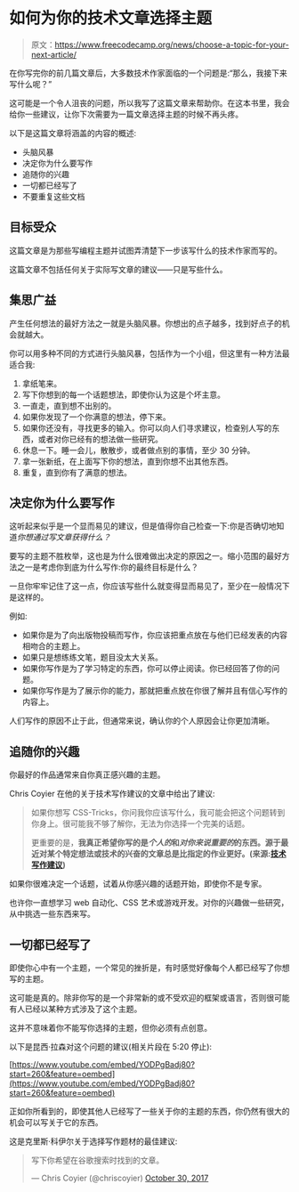 # 如何为你的技术文章选择主题

> 原文：<https://www.freecodecamp.org/news/choose-a-topic-for-your-next-article/>

在你写完你的前几篇文章后，大多数技术作家面临的一个问题是:“那么，我接下来写什么呢？”

这可能是一个令人沮丧的问题，所以我写了这篇文章来帮助你。在这本书里，我会给你一些建议，让你下次需要为一篇文章选择主题的时候不再头疼。

以下是这篇文章将涵盖的内容的概述:

*   头脑风暴
*   决定你为什么要写作
*   追随你的兴趣
*   一切都已经写了
*   不要重复这些文档

## 目标受众

这篇文章是为那些写编程主题并试图弄清楚下一步该写什么的技术作家而写的。

这篇文章不包括任何关于实际写文章的建议——只是写些什么。

## 集思广益

产生任何想法的最好方法之一就是头脑风暴。你想出的点子越多，找到好点子的机会就越大。

你可以用多种不同的方式进行头脑风暴，包括作为一个小组，但这里有一种方法最适合我:

1.  拿纸笔来。
2.  写下你想到的每一个话题想法，即使你认为这是个坏主意。
3.  一直走，直到想不出别的。
4.  如果你发现了一个你满意的想法，停下来。
5.  如果你还没有，寻找更多的输入。你可以向人们寻求建议，检查别人写的东西，或者对你已经有的想法做一些研究。
6.  休息一下。睡一会儿，散散步，或者做点别的事情，至少 30 分钟。
7.  拿一张新纸，在上面写下你的想法，直到你想不出其他东西。
8.  重复，直到你有了满意的想法。

## 决定你为什么要写作

这听起来似乎是一个显而易见的建议，但是值得你自己检查一下:你是否确切地知道*你想通过写文章获得什么？*

要写的主题不胜枚举，这也是为什么很难做出决定的原因之一。缩小范围的最好方法之一是考虑你到底为什么写作:你的最终目标是什么？

一旦你牢牢记住了这一点，你应该写些什么就变得显而易见了，至少在一般情况下是这样的。

例如:

*   如果你是为了向出版物投稿而写作，你应该把重点放在与他们已经发表的内容相吻合的主题上。
*   如果只是想练练文笔，题目没太大关系。
*   如果你写作是为了学习特定的东西，你可以停止阅读。你已经回答了你的问题。
*   如果你写作是为了展示你的能力，那就把重点放在你很了解并且有信心写作的内容上。

人们写作的原因不止于此，但通常来说，确认你的个人原因会让你更加清晰。

## 追随你的兴趣

你最好的作品通常来自你真正感兴趣的主题。

Chris Coyier 在他的关于技术写作建议的文章中给出了建议:

> 如果你想写 CSS-Tricks，你问我你应该写什么，我可能会把这个问题转到你身上。很可能我不够了解你，无法为你选择一个完美的话题。
> 
> 更重要的是，**我真正希望你写的是*个人的*和*对你来说重要的*的东西。源于最近对某个特定想法或技术的兴奋的文章总是比指定的作业更好。(来源:[技术写作建议](https://css-tricks.com/advice-for-technical-writing/))**

如果你很难决定一个话题，试着从你感兴趣的话题开始，即使你不是专家。

也许你一直想学习 web 自动化、CSS 艺术或游戏开发。对你的兴趣做一些研究，从中挑选一些东西来写。

## 一切都已经写了

即使你心中有一个主题，一个常见的挫折是，有时感觉好像每个人都已经写了你想写的主题。

这可能是真的。除非你写的是一个非常新的或不受欢迎的框架或语言，否则很可能有人已经以某种方式涉及了这个主题。

这并不意味着你不能写你选择的主题，但你必须有点创意。

以下是昆西·拉森对这个问题的建议(相关片段在 5:20 停止):

[https://www.youtube.com/embed/YODPgBadj80?start=260&feature=oembed](https://www.youtube.com/embed/YODPgBadj80?start=260&feature=oembed)

正如你所看到的，即使其他人已经写了一些关于你的主题的东西，你仍然有很大的机会可以写关于它的东西。

这是克里斯·科伊尔关于选择写作题材的最佳建议:

> 写下你希望在谷歌搜索时找到的文章。
> 
> — Chris Coyier (@chriscoyier) [October 30, 2017](https://twitter.com/chriscoyier/status/925081793576837120?ref_src=twsrc%5Etfw)